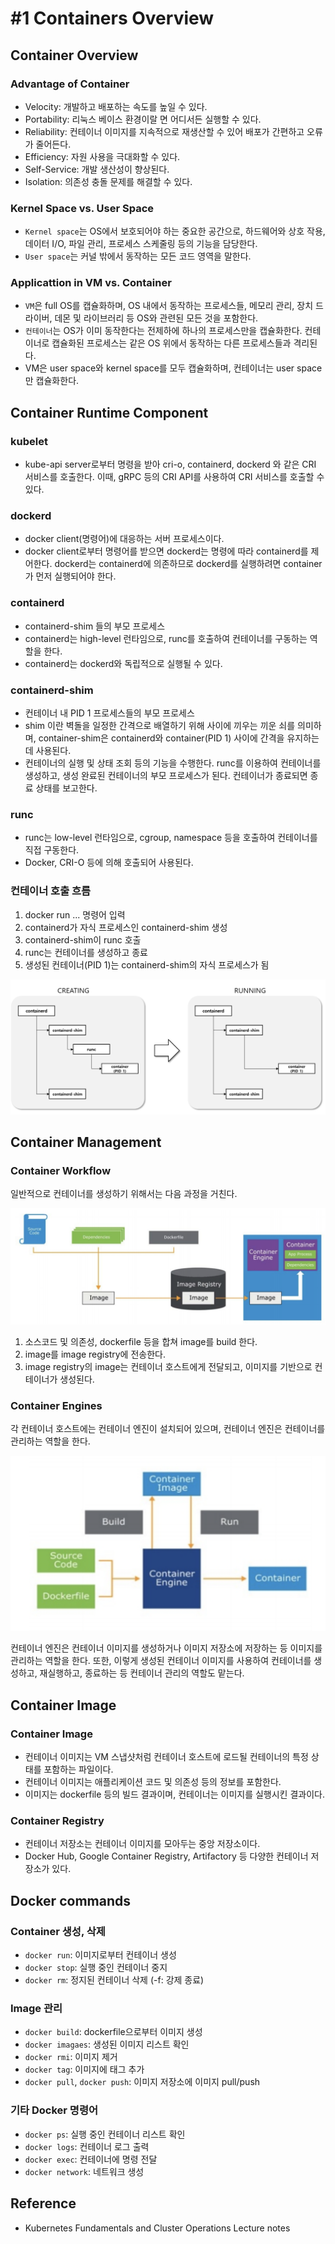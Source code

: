# #1 Containers Overview

## Container Overview

### Advantage of Container

- Velocity: 개발하고 배포하는 속도를 높일 수 있다.
- Portability: 리눅스 베이스 환경이랄 면 어디서든 실행할 수 있다.
- Reliability: 컨테이너 이미지를 지속적으로 재생산할 수 있어 배포가 간편하고 오류가 줄어든다.
- Efficiency: 자원 사용을 극대화할 수 있다.
- Self-Service: 개발 생산성이 향상된다.
- Isolation: 의존성 충돌 문제를 해결할 수 있다.

### Kernel Space vs. User Space

- `Kernel space`는 OS에서 보호되어야 하는 중요한 공간으로, 하드웨어와 상호 작용, 데이터 I/O, 파일 관리, 프로세스 스케줄링 등의 기능을 담당한다.
- `User space`는 커널 밖에서 동작하는 모든 코드 영역을 말한다.

### Applicattion in VM vs. Container

- `VM`은 full OS를 캡슐화하며, OS 내에서 동작하는 프로세스들, 메모리 관리, 장치 드라이버, 데몬 및 라이브러리 등 OS와 관련된 모든 것을 포함한다.
- `컨테이너`는 OS가 이미 동작한다는 전제하에 하나의 프로세스만을 캡슐화한다. 컨테이너로 캡슐화된 프로세스는 같은 OS 위에서 동작하는 다른 프로세스들과 격리된다.
- VM은 user space와 kernel space를 모두 캡슐화하며, 컨테이너는 user space만 캡슐화한다.

## Container Runtime Component

### kubelet

- kube-api server로부터 명령을 받아 cri-o, containerd, dockerd 와 같은 CRI 서비스를 호출한다. 이때, gRPC 등의 CRI API를 사용하여 CRI 서비스를 호출할 수 있다.

### dockerd

- docker client(명령어)에 대응하는 서버 프로세스이다.
- docker client로부터 명령어를 받으면 dockerd는 명령에 따라 containerd를 제어한다. dockerd는 containerd에 의존하므로 dockerd를 실행하려면 container가 먼저 실행되어야 한다.

### containerd

- containerd-shim 들의 부모 프로세스
- containerd는 high-level 런타임으로, runc를 호출하여 컨테이너를 구동하는 역할을 한다.
- containerd는 dockerd와 독립적으로 실행될 수 있다.

### containerd-shim

- 컨테이너 내 PID 1 프로세스들의 부모 프로세스
- shim 이란 벽돌을 일정한 간격으로 배열하기 위해 사이에 끼우는 끼운 쇠를 의미하며, container-shim은 containerd와 container(PID 1) 사이에 간격을 유지하는 데 사용된다.
- 컨테이너의 실행 및 상태 조회 등의 기능을 수행한다. runc를 이용하여 컨테이너를 생성하고, 생성 완료된 컨테이너의 부모 프로세스가 된다. 컨테이너가 종료되면 종료 상태를 보고한다.

### runc

- runc는 low-level 런타임으로, cgroup, namespace 등을 호출하여 컨테이너를 직접 구동한다.
- Docker, CRI-O 등에 의해 호출되어 사용된다.

### 컨테이너 호출 흐름

1. docker run ... 명령어 입력
2. containerd가 자식 프로세스인 containerd-shim 생성
3. containerd-shim이 runc 호출
4. runc는 컨테이너를 생성하고 종료
5. 생성된 컨테이너(PID 1)는 containerd-shim의 자식 프로세스가 됨

![](images/2021-12-13-22-21-13.png)

## Container Management

### Container Workflow

일반적으로 컨테이너를 생성하기 위해서는 다음 과정을 거친다.

![](images/2021-12-13-22-33-52.png)

1. 소스코드 및 의존성, dockerfile 등을 합쳐 image를 build 한다.
2. image를 image registry에 전송한다.
3. image registry의 image는 컨테이너 호스트에게 전달되고, 이미지를 기반으로 컨테이너가 생성된다.

### Container Engines

각 컨테이너 호스트에는 컨테이너 엔진이 설치되어 있으며, 컨테이너 엔진은 컨테이너를 관리하는 역할을 한다.

![](images/2021-12-13-22-33-24.png)

컨테이너 엔진은 컨테이너 이미지를 생성하거나 이미지 저장소에 저장하는 등 이미지를 관리하는 역할을 한다. 또한, 이렇게 생성된 컨테이너 이미지를 사용하여 컨테이너를 생성하고, 재실행하고, 종료하는 등 컨테이너 관리의 역할도 맡는다.

## Container Image

### Container Image

- 컨테이너 이미지는 VM 스냅샷처럼 컨테이너 호스트에 로드될 컨테이너의 특정 상태를 포함하는 파일이다.
- 컨테이너 이미지는 애플리케이션 코드 및 의존성 등의 정보를 포함한다.
- 이미지는 dockerfile 등의 빌드 결과이며, 컨테이너는 이미지를 실행시킨 결과이다.

### Container Registry

- 컨테이너 저장소는 컨테이너 이미지를 모아두는 중앙 저장소이다.
- Docker Hub, Google Container Registry, Artifactory 등 다양한 컨테이너 저장소가 있다.

## Docker commands

### Container 생성, 삭제

- `docker run`: 이미지로부터 컨테이너 생성
- `docker stop`: 실행 중인 컨테이너 중지
- `docker rm`: 정지된 컨테이너 삭제 (-f: 강제 종료)

### Image 관리

- `docker build`: dockerfile으로부터 이미지 생성
- `docker imagaes`: 생성된 이미지 리스트 확인
- `docker rmi`: 이미지 제거
- `docker tag`: 이미지에 태그 추가
- `docker pull`, `docker push`: 이미지 저장소에 이미지 pull/push

### 기타 Docker 명령어

- `docker ps`: 실행 중인 컨테이너 리스트 확인
- `docker logs`: 컨테이너 로그 출력
- `docker exec`: 컨테이너에 명령 전달
- `docker network`: 네트워크 생성

## Reference

- Kubernetes Fundamentals and Cluster Operations Lecture notes